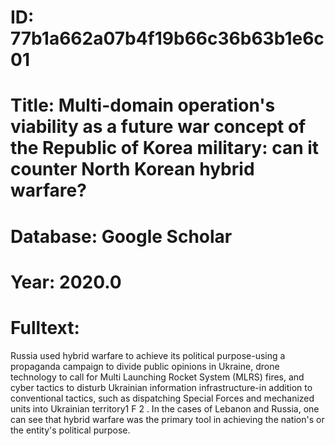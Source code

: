 # ID: 77b1a662a07b4f19b66c36b63b1e6c01
# Title: Multi-domain operation's viability as a future war concept of the Republic of Korea military: can it counter North Korean hybrid warfare?
# Database: Google Scholar
# Year: 2020.0
# Fulltext:
Russia used hybrid warfare to achieve its political purpose-using a propaganda campaign to divide public opinions in Ukraine, drone technology to call for Multi Launching Rocket System (MLRS) fires, and cyber tactics to disturb Ukrainian information infrastructure-in addition to conventional tactics, such as dispatching Special Forces and mechanized units into Ukrainian territory1 F 2 .
In the cases of Lebanon and Russia, one can see that hybrid warfare was the primary tool in achieving the nation's or the entity's political purpose.